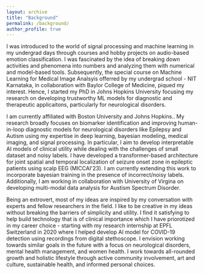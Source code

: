 ```yaml
---
layout: archive
title: "Background"
permalink: /background/
author_profile: true
---
```


I was introduced to the world of signal processing and machine learning in my undergrad days through courses and hobby projects on audio-based emotion classification. I was fascinated by the idea of breaking down activities and phenomena into numbers and analyzing them with numerical and model-based tools. Subsequently, the special course on Machine Learning for Medical Image Analsyis offerred by my undergrad school - NIT Karnataka, in collaboration with Baylor College of Medicine, piqued my interest. Hence, I started my PhD in Johns Hopkins University focusing my research on developing trustworthy ML models for diagnostic and therapeutic applicaitons, particularly for neurological disorders. 


 I am currently affiliated with Boston University and Johns Hopkins.. My research broadly focuses on biomarker identification and improving human-in-loop diagnostic models for neurological disorders like Epilepsy and Autism using my expertise in deep learning, bayesian modeling, medical imaging, and signal processing. In particular, I aim to develop interpretable AI models of clinical utility while dealing with the challenges of small dataset and noisy labels. I have developed a transformer-based architecture for joint spatial and temporal localization of seizure onset zone in epileptic patients using scalp EEG (MICCAI'23). I am currently extending this work to incorporate bayesian training in the presence of incorrect/noisy labels. Additionally, I am working in collaboration with University of Virgina on developing multi-modal data analysis for Austism Spectrum Disorder. 

Being an extrovert, most of my ideas are inspired by my conversation with experts and fellow researchers in the field. I like to be creative in my ideas without breaking the barriers of simplicity and utility. I find it satisfying to help build technology that is of clinical importance which I have priorotized in my career choice - starting with my research internship at EPFL Switzerland in 2020 where I helped develop AI model for COVID-19 detection using recordings from digital stethoscope. I envision working towards similar goals in the future with a focus on neurological disorders, mental health management, and women health. I work towards all-rounded growth and holistic lifestyle through active community involvement, art and culture, sustainable health, and informed personal choices.
 
